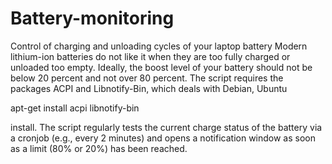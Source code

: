 # Battery-monitoring
Control of charging and unloading cycles of your laptop battery
Modern lithium-ion batteries do not like it when they are too fully charged or unloaded too empty. Ideally, the boost level of your battery should not be below 20 percent and not over 80 percent.
The script requires the packages ACPI and Libnotify-Bin, which deals with Debian, Ubuntu

apt-get install acpi libnotify-bin

install.
The script regularly tests the current charge status of the battery via a cronjob (e.g., every 2 minutes) and opens a notification window as soon as a limit (80% or 20%) has been reached. 
